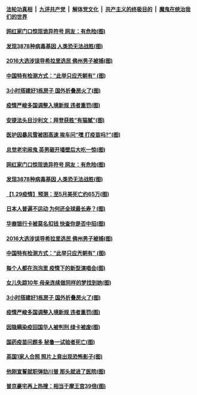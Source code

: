 

####  [法轮功真相](../../../../basic/blob/master/README.md?t=01301701) &nbsp;|&nbsp; [九评共产党](../../../../9ping.md/blob/master/README.md?t=01301701) &nbsp;|&nbsp; [解体党文化](../../../../jtdwh.md/blob/master/README.md?t=01301701)  &nbsp;|&nbsp; [共产主义的终极目的](../../../../gczydzjmd.md/blob/master/README.md?t=01301701) &nbsp;|&nbsp; [魔鬼在统治我们的世界](../../../../mgztzwmdsj.md/blob/master/README.md?t=01301701) 

#### [网红家门口惊现诡异符号 网友：有危险(图)](../pages/p3/960773.md?t=01301701) 

#### [发现3878种病毒基因 人类恐无法战胜(图)](../pages/p3/960764.md?t=01301701) 

#### [2016大选涉误导希拉里选民 佛州男子被捕(图)](../pages/p3/960665.md?t=01301701) 

#### [中国特有检测方式：“此举只应兲朝有” (图)](../pages/p3/960648.md?t=01301701) 

#### [3小时搭建好1栋房子 国外折叠房火了(图)](../pages/p3/960626.md?t=01301701) 

#### [疫情严峻多国调整入境新规 违者重罚(图)](../pages/p3/960613.md?t=01301701) 

#### [安提法头目沙利文：拜登获胜“有猫腻”(图)](../pages/p3/960820.md?t=01301701) 

#### [医护因暴风雪被困高速 挨车问“嘿 打疫苗吗?”(图)](../pages/p3/960811.md?t=01301701) 

#### [总觉老宅闹鬼 英男砸开墙壁后大吃一惊(图)](../pages/p3/960774.md?t=01301701) 

#### [网红家门口惊现诡异符号 网友：有危险(图)](../pages/p3/960773.md?t=01301701) 

#### [发现3878种病毒基因 人类恐无法战胜(图)](../pages/p3/960764.md?t=01301701) 

#### [【1.29疫情】预测：至5月美死亡约65万(图)](../pages/p3/958875.md?t=01301701) 

#### [日本人普遍不运动 为何还全球最长寿？(图)](../pages/p3/960741.md?t=01301701) 

#### [华裔银行卡被莫名扣钱 快查你是否中招(图)](../pages/p3/960671.md?t=01301701) 

#### [2016大选涉误导希拉里选民 佛州男子被捕(图)](../pages/p3/960665.md?t=01301701) 

#### [中国特有检测方式：“此举只应兲朝有” (图)](../pages/p3/960648.md?t=01301701) 

#### [每个人都在泡泡里 疫情下的新型演唱会(图)](../pages/p3/960658.md?t=01301701) 


#### [女儿失踪10年 母亲连续做同样的梦找到她(图)](../pages/p3/960632.md?t=01301701) 

#### [3小时搭建好1栋房子 国外折叠房火了(图)](../pages/p3/960626.md?t=01301701) 

#### [疫情严峻多国调整入境新规 违者重罚(图)](../pages/p3/960613.md?t=01301701) 

#### [因隐瞒染疫回国华人被判刑 绿卡被废(图)](../pages/p3/960558.md?t=01301701) 

#### [国药疫苗问题多 秘鲁一试验者死亡(图)](../pages/p3/960549.md?t=01301701) 

#### [英国1家人合照 照片上竟出现恐怖影子(图)](../pages/p3/960542.md?t=01301701) 

#### [他刚宣誓就职弹劾川普 那头就进了医院(图)](../pages/p3/960520.md?t=01301701) 

#### [普京豪宅再上热搜：相当于摩王宫39倍(图)](../pages/p3/960511.md?t=01301701) 


